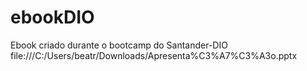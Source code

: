 # ebookDIO
Ebook criado durante o bootcamp do Santander-DIO
file:///C:/Users/beatr/Downloads/Apresenta%C3%A7%C3%A3o.pptx
